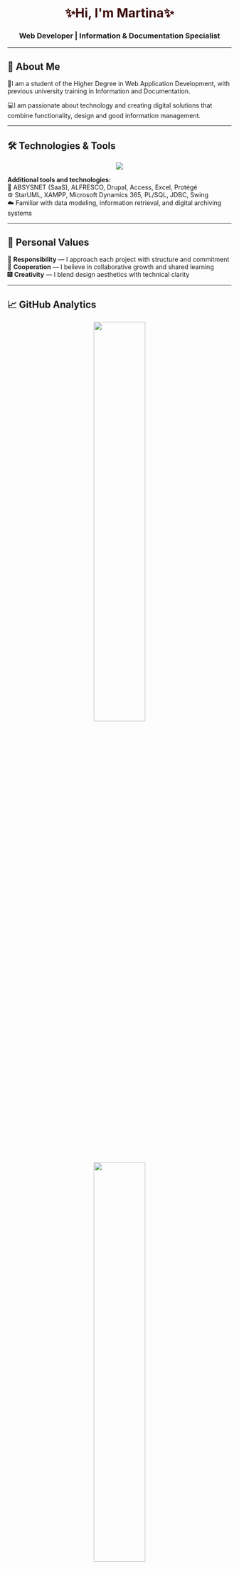 <!-- GitHub README for Martina Pérez -->

<h1 align="center" style="color:#3b0808;">✨Hi, I'm Martina✨</h1>
<h3 align="center">Web Developer | Information & Documentation Specialist</h3>

---

## 🌸 About Me

🎇I am a student of the Higher Degree in Web Application Development, with previous university training in Information and Documentation. 

💻I am passionate about technology and creating digital solutions that combine functionality, design and good information management.

---

## 🛠️ Technologies & Tools

<p align="center">
  <img src="https://skillicons.dev/icons?i=ai,angular,azure,cassandra,cloudflare,css,discord,figma,git,github,gmail,html,idea,java,jquery,js,linkedin,linux,maven,mongodb,mysql,nodejs,notion,php,postgres,postman,powershell,py,r,raspberrypi,sublime,twitter,ubuntu,visualstudio,vscode,windows,wordpress" />
</p>

**Additional tools and technologies:**                                                                 
🧩 ABSYSNET (SaaS), ALFRESCO, Drupal, Access, Excel, Protégé                                                        
⚙️ StarUML, XAMPP, Microsoft Dynamics 365, PL/SQL, JDBC, Swing                                                            
☁️ Familiar with data modeling, information retrieval, and digital archiving systems  

---

## 🌹 Personal Values

🎀 **Responsibility** — I approach each project with structure and commitment   
🌌 **Cooperation** — I believe in collaborative growth and shared learning   
🎆 **Creativity** — I blend design aesthetics with technical clarity   


---

## 📈 GitHub Analytics

<p align="center">
  <img width="48%" src="http://github-readme-stats.vercel.app/api?username=martinapm&show_icons=true&title_color=3b0808&icon_color=711e1e&text_color=5a3a3a&bg_color=b18f8f&border_color=5a3a3a" />
  <br><br>
  <img width="48%" src="http://github-readme-stats.vercel.app/api/top-langs/?username=martinapm&layout=compact&title_color=3b0808&text_color=5a3a3a&bg_color=b18f8f&border_color=5a3a3a" />
</p>

---


<p align="center" style="color:#3b0808;">
  ⭐Crafted by Martina⭐
</p>

---
